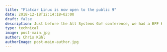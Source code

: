 ```yaml
---
title: "Flatcar Linux is now open to the public 9"
date: 2018-12-18T12:14:18+02:00
draft: false
description: Just before the All Systems Go! conference, we had a BPF Hackfest at the Kinvolk office and one of the topics of discussion was to document different BPF ELF loaders. This blog post is the result of it.
type: technical
image: post-main.jpg
author: Chris Kühl
authorImage: post-main-author.jpg
---
```


